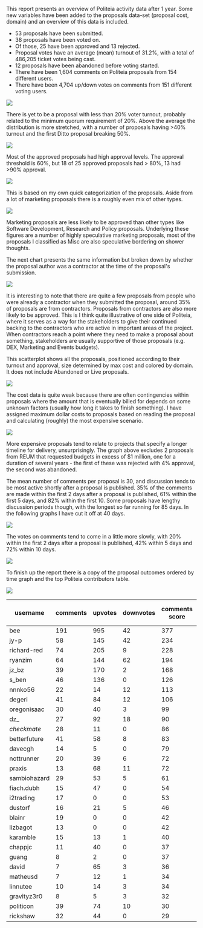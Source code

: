 This report presents an overview of Politeia activity data after 1 year. Some new variables have been added to the proposals data-set (proposal cost, domain) and an overview of this data is included.

- 53 proposals have been submitted.
- 38 proposals have been voted on.
- Of those, 25 have been approved and 13 rejected.
- Proposal votes have an average (mean) turnout of 31.2%, with a total of 486,205 ticket votes being cast.
- 12 proposals have been abandoned before voting started.
- There have been 1,604 comments on Politeia proposals from 154 different users.
- There have been 4,704  up/down votes on comments from  151  different voting users.

![](Politeia-proposals-participation.png)

There is yet to be a proposal with less than 20% voter turnout, probably related to the minimum quorum requirement of 20%. Above the average the distribution is more stretched, with a number of proposals having >40% turnout and the first Ditto proposal breaking 50%. 

![](Politeia-proposals-approval.png)

Most of the approved proposals had high approval levels. The approval threshold is 60%, but 18 of 25 approved proposals had > 80%, 13 had >90% approval.



![](Politeia-proposals-domain.png)

This is based on my own quick categorization of the proposals. Aside from a lot of marketing proposals there is a roughly even mix of other types.

![](Politeia-proposals-domain-state.png)

Marketing proposals are less likely to be approved than other types like Software Development, Research and Policy proposals. Underlying these figures are a number of highly speculative marketing proposals, most of the proposals I classified as Misc are also speculative bordering on shower thoughts.

The next chart presents the same information but broken down by whether the proposal author was a contractor at the time of the proposal's submission.

![](Politeia-proposals-contractor-domain.png)

It is interesting to note that there are quite a few proposals from people who were already a contractor when they submitted the proposal, around 35% of proposals are from contractors. Proposals from contractors are also more likely to be approved. This is I think quite illustrative of one side of Politeia, where it serves as a way for the stakeholders to give their continued backing to the contractors who are active in important areas of the project. When contractors reach a point where they need to make a proposal about something, stakeholders are usually supportive of those proposals (e.g. DEX, Marketing and Events budgets). 

This scatterplot shows all the proposals, positioned according to their turnout and approval, size determined by max cost and colored by domain. It does not include Abandoned or Live proposals.

![](Politeia-proposals-scatterplot.png)

The cost data is quite weak because there are often contingencies within proposals where the amount that is eventually billed for depends on some unknown factors (usually how long it takes to finish something). I have assigned maximum dollar costs to proposals based on reading the proposal and calculating (roughly) the most expensive scenario. 

![](Politeia-proposals-cost-duration.png)

More expensive proposals tend to relate to projects that specify a longer timeline for delivery, unsurprisingly. The graph above excludes 2 proposals from REUM that requested budgets in excess of $1 million, one for a duration of several years - the first of these was rejected with 4% approval, the second was abandoned.

The mean number of comments per proposal is 30, and discussion tends to be most active shortly after a proposal is published. 35% of the comments are made within the first 2 days after a proposal is published, 61% within the first 5 days, and 82% within the first 10. Some proposals have lengthy discussion periods though, with the longest so far running for 85 days. In the following graphs I have cut it off at 40 days.

![](Politeia-comment-timing.png)

The votes on comments tend to come in a little more slowly, with 20% within the first 2 days after a proposal is published, 42% within 5 days and 72% within 10 days.

![](Politeia-comment-vote-timing.png)

To finish up the report there is a copy of the proposal outcomes ordered by time graph and the top Politeia contributors table. 

![](proposal-participation-and-approval-in-order.png)

| username     | comments | upvotes | downvotes | comments score | score per comment | proposals |
| ------------ | -------- | ------- | --------- | -------------- | ----------------- | --------- |
| bee          | 191      | 995     | 42        | 377            | 1.97              | 0         |
| jy-p         | 58       | 145     | 42        | 234            | 4.03              | 3         |
| richard-red  | 74       | 205     | 9         | 228            | 3.08              | 5         |
| ryanzim      | 64       | 144     | 62        | 194            | 3.03              | 0         |
| jz_bz        | 39       | 170     | 2         | 168            | 4.31              | 1         |
| s_ben        | 46       | 136     | 0         | 126            | 2.74              | 0         |
| nnnko56      | 22       | 14      | 12        | 113            | 5.14              | 0         |
| degeri       | 41       | 84      | 12        | 106            | 2.59              | 2         |
| oregonisaac  | 30       | 40      | 3         | 99             | 3.3               | 2         |
| dz_          | 27       | 92      | 18        | 90             | 3.33              | 0         |
| _checkmate_  | 28       | 11      | 0         | 86             | 3.07              | 1         |
| betterfuture | 41       | 58      | 8         | 83             | 2.02              | 2         |
| davecgh      | 14       | 5       | 0         | 79             | 5.64              | 1         |
| nottrunner   | 20       | 39      | 6         | 72             | 3.6               | 0         |
| praxis       | 13       | 68      | 11        | 72             | 5.54              | 0         |
| sambiohazard | 29       | 53      | 5         | 61             | 2.1               | 0         |
| fiach.dubh   | 15       | 47      | 0         | 54             | 3.6               | 0         |
| i2trading    | 17       | 0       | 0         | 53             | 3.12              | 1         |
| dustorf      | 16       | 21      | 5         | 46             | 2.88              | 2         |
| blainr       | 19       | 0       | 0         | 42             | 2.21              | 1         |
| lizbagot     | 13       | 0       | 0         | 42             | 3.23              | 1         |
| karamble     | 15       | 13      | 1         | 40             | 2.67              | 1         |
| chappjc      | 11       | 40      | 0         | 37             | 3.36              | 1         |
| guang        | 8        | 2       | 0         | 37             | 4.62              | 0         |
| david        | 7        | 65      | 3         | 36             | 5.14              | 0         |
| matheusd     | 7        | 12      | 1         | 34             | 4.86              | 0         |
| linnutee     | 10       | 14      | 3         | 34             | 3.4               | 0         |
| gravityz3r0  | 8        | 5       | 3         | 32             | 4                 | 0         |
| politicon    | 39       | 74      | 10        | 30             | 0.77              | 0         |
| rickshaw     | 32       | 44      | 0         | 29             | 0.91              | 0         |
